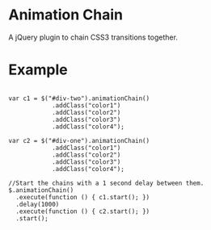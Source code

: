 Animation Chain
==============

A jQuery plugin to chain CSS3 transitions together.


Example
==============

<pre><code>
var c1 = $("#div-two").animationChain()
            .addClass("color1")
            .addClass("color2")
            .addClass("color3")
            .addClass("color4");
            
var c2 = $("#div-one").animationChain()
            .addClass("color1")
            .addClass("color2")
            .addClass("color3")
            .addClass("color4");
            
//Start the chains with a 1 second delay between them.            
$.animationChain()
  .execute(function () { c1.start(); })
  .delay(1000)
  .execute(function () { c2.start(); })
  .start();
            
</code></pre>
